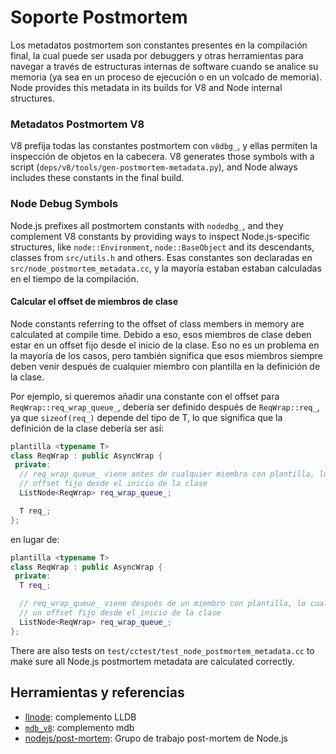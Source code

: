# Soporte Postmortem

Los metadatos postmortem son constantes presentes en la compilación final, la cual puede ser usada por debuggers y otras herramientas para navegar a través de estructuras internas de software cuando se analice su memoria (ya sea en un proceso de ejecución o en un volcado de memoria). Node provides this metadata in its builds for V8 and Node internal structures.


### Metadatos Postmortem V8

V8 prefija todas las constantes postmortem con `v8dbg_`, y ellas permiten la inspección de objetos en la cabecera. V8 generates those symbols with a script (`deps/v8/tools/gen-postmortem-metadata.py`), and Node always includes these constants in the final build.

### Node Debug Symbols

Node.js prefixes all postmortem constants with `nodedbg_`, and they complement V8 constants by providing ways to inspect Node.js-specific structures, like `node::Environment`, `node::BaseObject` and its descendants, classes from `src/utils.h` and others. Esas constantes son declaradas en `src/node_postmortem_metadata.cc`, y la mayoría estaban estaban calculadas en el tiempo de la compilación.

#### Calcular el offset de miembros de clase

Node constants referring to the offset of class members in memory are calculated at compile time. Debido a eso, esos miembros de clase deben estar en un offset fijo desde el inicio de la clase. Eso no es un problema en la mayoría de los casos, pero también significa que esos miembros siempre deben venir después de cualquier miembro con plantilla en la definición de la clase.

Por ejemplo, si queremos añadir una constante con el offset para `ReqWrap::req_wrap_queue_`, debería ser definido después de `ReqWrap::req_`, ya que `sizeof(req_)` depende del tipo de T, lo que significa que la definición de la clase debería ser así:

```c++
plantilla <typename T>
class ReqWrap : public AsyncWrap {
 private:
  // req_wrap_queue_ viene antes de cualquier miembro con plantilla, lo cual lo coloca en un
  // offset fijo desde el inicio de la clase
  ListNode<ReqWrap> req_wrap_queue_;

  T req_;
};
```

en lugar de:

```c++
plantilla <typename T>
class ReqWrap : public AsyncWrap {
 private:
  T req_;

  // req_wrap_queue_ viene después de un miembro con plantilla, lo cual significa que no estará en
  // un offset fijo desde el inicio de la clase
  ListNode<ReqWrap> req_wrap_queue_;
};
```

There are also tests on `test/cctest/test_node_postmortem_metadata.cc` to make sure all Node.js postmortem metadata are calculated correctly.

## Herramientas y referencias

* [llnode](https://github.com/nodejs/llnode): complemento LLDB
* [`mdb_v8`](https://github.com/joyent/mdb_v8): complemento mdb
* [nodejs/post-mortem](https://github.com/nodejs/post-mortem): Grupo de trabajo post-mortem de Node.js
